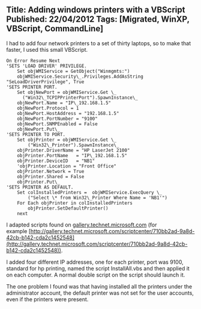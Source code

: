 Title: Adding windows printers with a VBScript
Published: 22/04/2012
Tags: [Migrated, WinXP, VBScript, CommandLine]
---

I had to add four network printers to a set of thirty laptops, so to make that faster, I used this small VBScript.

```
On Error Resume Next 
'SETS 'LOAD DRIVER' PRIVILEGE. 
    Set objWMIService = GetObject("Winmgmts:") 
    objWMIService.Security\_.Privileges.AddAsString "SeLoadDriverPrivilege", True
'SETS PRINTER PORT. 
    Set objNewPort = objWMIService.Get \_
      ("Win32\_TCPIPPrinterPort").SpawnInstance\_
    objNewPort.Name = "IP\_192.168.1.5" 
    objNewPort.Protocol = 1 
    objNewPort.HostAddress = "192.168.1.5" 
    objNewPort.PortNumber = "9100" 
    objNewPort.SNMPEnabled = False 
    objNewPort.Put\_
'SETS PRINTER TO PORT. 
    Set objPrinter = objWMIService.Get \_ 
        ("Win32\_Printer").SpawnInstance\_ 
    objPrinter.DriverName = "HP LaserJet 2100" 
    objPrinter.PortName   = "IP\_192.168.1.5" 
    objPrinter.DeviceID   = "NB1" 
    'objPrinter.Location = "Front Office" 
    objPrinter.Network = True 
    objPrinter.Shared = False 
    objPrinter.Put\_
'SETS PRINTER AS DEFAULT. 
    Set colInstalledPrinters =  objWMIService.ExecQuery \_ 
        ("Select \* from Win32\_Printer Where Name = 'NB1'") 
    For Each objPrinter in colInstalledPrinters 
        objPrinter.SetDefaultPrinter() 
    next
```

I adapted scripts found on [gallery.technet.microsoft.com](http://gallery.technet.microsoft.com) (for example [http://gallery.technet.microsoft.com/scriptcenter/710bb2ad-9a8d-42cb-b142-cda2c1452548](http://gallery.technet.microsoft.com/scriptcenter/710bb2ad-9a8d-42cb-b142-cda2c1452548)).

I added four different IP addresses, one for each printer, port was 9100, standard for hp printing, named the script InstallAll.vbs and then applied it on each computer. A normal double script on the script should launch it.

The one problem I found was that having installed all the printers under the administrator account, the default printer was not set for the user accounts, even if the printers were present.
